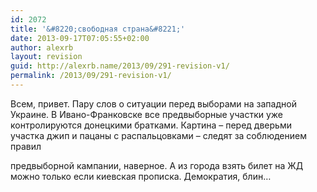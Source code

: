 ```yaml
---
id: 2072
title: '&#8220;свободная страна&#8221;'
date: 2013-09-17T07:05:55+02:00
author: alexrb
layout: revision
guid: http://alexrb.name/2013/09/291-revision-v1/
permalink: /2013/09/291-revision-v1/
---
```

<!--more информация из Ивано-Франковска-->Всем, привет. Пару слов о ситуации перед выборами на западной Украине. В Ивано-Франковске все предвыборные участки уже контролируются донецкими братками. Картина &#8211; перед дверьми участка джип и пацаны с распальцовками &#8211; следят за соблюдением правил

  
предвыборной кампании, наверное. А из города взять билет на ЖД можно только если киевская прописка. Демократия, блин&#8230;